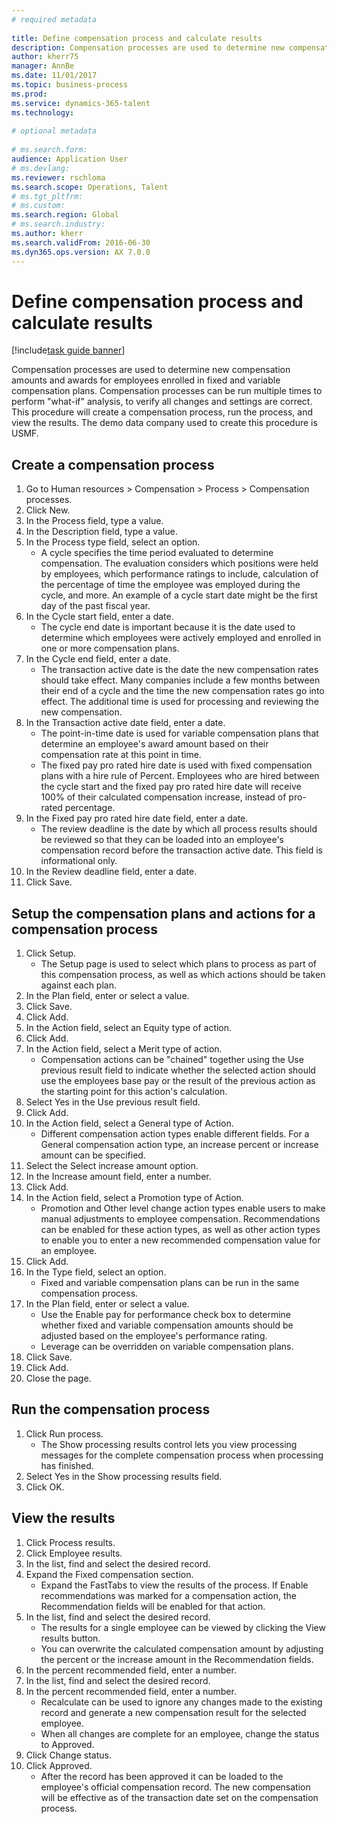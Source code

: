 ```yaml
--- 
# required metadata 
 
title: Define compensation process and calculate results
description: Compensation processes are used to determine new compensation amounts and awards for employees enrolled in fixed and variable compensation plans. 
author: kherr75
manager: AnnBe 
ms.date: 11/01/2017
ms.topic: business-process 
ms.prod:  
ms.service: dynamics-365-talent 
ms.technology:  
 
# optional metadata 
 
# ms.search.form:   
audience: Application User 
# ms.devlang:  
ms.reviewer: rschloma
ms.search.scope: Operations, Talent 
# ms.tgt_pltfrm:  
# ms.custom:  
ms.search.region: Global
# ms.search.industry: 
ms.author: kherr
ms.search.validFrom: 2016-06-30 
ms.dyn365.ops.version: AX 7.0.0 
---
```

# Define compensation process and calculate results

[!include[task guide banner](../../includes/task-guide-banner.md)]

Compensation processes are used to determine new compensation amounts and awards for employees enrolled in fixed and variable compensation plans. Compensation processes can be run multiple times to perform "what-if" analysis, to verify all changes and settings are correct. This procedure will create a compensation process, run the process, and view the results. The demo data company used to create this procedure is USMF.


## Create a compensation process
1. Go to Human resources > Compensation > Process > Compensation processes.
2. Click New.
3. In the Process field, type a value.
4. In the Description field, type a value.
5. In the Process type field, select an option.
    * A cycle specifies the time period evaluated to determine compensation. The evaluation considers which positions were held by employees, which performance ratings to include, calculation of the percentage of time the employee was employed during the cycle, and more. An example of a cycle start date might be the first day of the past fiscal year.  
6. In the Cycle start field, enter a date.
    * The cycle end date is  important because it is the date used to determine which employees were actively employed and enrolled in one or more compensation plans.  
7. In the Cycle end field, enter a date.
    * The transaction active date is the date the new compensation rates should take effect. Many companies include a few months between their end of a cycle and the time the new compensation rates go into effect. The additional time is used for processing and reviewing the new compensation.  
8. In the Transaction active date field, enter a date.
    * The point-in-time date is used for variable compensation plans that determine an employee's award amount based on their compensation rate at this point in time.  
    * The fixed pay pro rated hire date is used with fixed compensation plans with a hire rule of Percent.  Employees who are hired between the cycle start and the fixed pay pro rated hire date will receive 100% of their calculated compensation increase, instead of pro-rated percentage.  
9. In the Fixed pay pro rated hire date field, enter a date.
    * The review deadline is the date by which all process results should be reviewed so that they can be loaded into an employee's compensation record before the transaction active date. This field is informational only.  
10. In the Review deadline field, enter a date.
11. Click Save.

## Setup the compensation plans and actions for a compensation process
1. Click Setup.
    * The Setup page is used to select which plans to process as part of this compensation process, as well as which actions should be taken against each plan.  
2. In the Plan field, enter or select a value.
3. Click Save.
4. Click Add.
5. In the Action field, select an Equity type of action.
6. Click Add.
7. In the Action field, select a Merit type of action.
    * Compensation actions can be "chained" together using the Use previous result field to indicate whether the selected action should use the employees base pay or the result of the previous action as the starting point for this action's calculation.  
8. Select Yes in the Use previous result field.
9. Click Add.
10. In the Action field, select a General type of Action.
    * Different compensation action types enable different fields. For a General compensation action type, an increase percent or increase amount can be specified.  
11. Select the Select increase amount option.
12. In the Increase amount field, enter a number.
13. Click Add.
14. In the Action field, select a Promotion type of Action.
    * Promotion and Other level change action types enable users to make manual adjustments to employee compensation. Recommendations can be enabled for these action types, as well as other action types to enable you to enter a new recommended compensation value for an employee.  
15. Click Add.
16. In the Type field, select an option.
    * Fixed and variable compensation plans can be run in the same compensation process.  
17. In the Plan field, enter or select a value.
    * Use the Enable pay for performance check box to determine whether fixed and variable compensation amounts should be adjusted based on the employee's performance rating.  
    * Leverage can be overridden on variable compensation plans.  
18. Click Save.
19. Click Add.
20. Close the page.

## Run the compensation process
1. Click Run process.
    * The Show processing results control lets you view processing messages for the complete compensation process when processing has finished.  
2. Select Yes in the Show processing results field.
3. Click OK.

## View the results
1. Click Process results.
2. Click Employee results.
3. In the list, find and select the desired record.
4. Expand the Fixed compensation section.
    * Expand the FastTabs to view the results of the process. If Enable recommendations was marked for a compensation action, the Recommendation fields will be enabled for that action.  
5. In the list, find and select the desired record.
    * The results for a single employee can be viewed by clicking the View results button.  
    * You can overwrite the calculated compensation amount by adjusting the percent or the increase amount in the Recommendation fields.  
6. In the percent recommended field, enter a number.
7. In the list, find and select the desired record.
8. In the percent recommended field, enter a number.
    * Recalculate can be used to ignore any changes made to the existing record and generate a new compensation result for the selected employee.  
    * When all changes are complete for an employee, change the status to Approved.  
9. Click Change status.
10. Click Approved.
    * After the record has been approved it can be loaded to the employee's official compensation record. The new compensation will be effective as of the transaction date set on the compensation process.  

